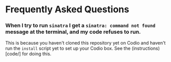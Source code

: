 # Frequently Asked Questions

### When I try to run `sinatra` I get a `sinatra: command not found` message at the terminal, and my code refuses to run.

This is because you haven't cloned this repository yet on Codio and haven't run
the `install` script yet to set up your Codio box. See the (instructions)[code/]
for doing this.

